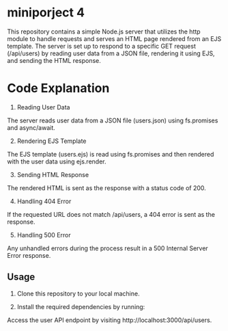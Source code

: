 # miniporject 4

This repository contains a simple Node.js server that utilizes the http module to handle requests and serves an HTML page rendered from an EJS template. The server is set up to respond to a specific GET request (/api/users) by reading user data from a JSON file, rendering it using EJS, and sending the HTML response.

# Code Explanation
1. Reading User Data

The server reads user data from a JSON file (users.json) using fs.promises and async/await.

2. Rendering EJS Template

The EJS template (users.ejs) is read using fs.promises and then rendered with the user data using ejs.render.

3. Sending HTML Response

The rendered HTML is sent as the response with a status code of 200.

4. Handling 404 Error

If the requested URL does not match /api/users, a 404 error is sent as the response.

5. Handling 500 Error

Any unhandled errors during the process result in a 500 Internal Server Error response.

## Usage

1. Clone this repository to your local machine.

2. Install the required dependencies by running:

Access the user API endpoint by visiting http://localhost:3000/api/users.
  